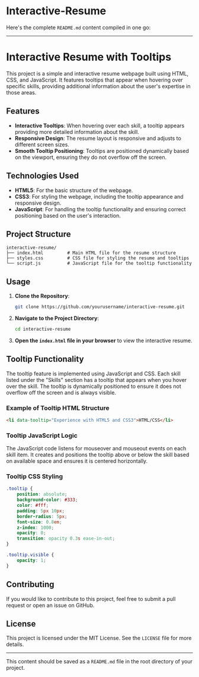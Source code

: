 # Interactive-Resume
Here's the complete `README.md` content compiled in one go:

---

# Interactive Resume with Tooltips

This project is a simple and interactive resume webpage built using HTML, CSS, and JavaScript. It features tooltips that appear when hovering over specific skills, providing additional information about the user's expertise in those areas.

## Features

- **Interactive Tooltips**: When hovering over each skill, a tooltip appears providing more detailed information about the skill.
- **Responsive Design**: The resume layout is responsive and adjusts to different screen sizes.
- **Smooth Tooltip Positioning**: Tooltips are positioned dynamically based on the viewport, ensuring they do not overflow off the screen.

## Technologies Used

- **HTML5**: For the basic structure of the webpage.
- **CSS3**: For styling the webpage, including the tooltip appearance and responsive design.
- **JavaScript**: For handling the tooltip functionality and ensuring correct positioning based on the user's interaction.

## Project Structure

```
interactive-resume/
├── index.html         # Main HTML file for the resume structure
├── styles.css         # CSS file for styling the resume and tooltips
└── script.js          # JavaScript file for the tooltip functionality
```

## Usage

1. **Clone the Repository**:
   ```bash
   git clone https://github.com/yourusername/interactive-resume.git
   ```

2. **Navigate to the Project Directory**:
   ```bash
   cd interactive-resume
   ```

3. **Open the `index.html` file in your browser** to view the interactive resume.

## Tooltip Functionality

The tooltip feature is implemented using JavaScript and CSS. Each skill listed under the "Skills" section has a tooltip that appears when you hover over the skill. The tooltip is dynamically positioned to ensure it does not overflow off the screen and is always visible.

### Example of Tooltip HTML Structure

```html
<li data-tooltip="Experience with HTML5 and CSS3">HTML/CSS</li>
```

### Tooltip JavaScript Logic

The JavaScript code listens for mouseover and mouseout events on each skill item. It creates and positions the tooltip above or below the skill based on available space and ensures it is centered horizontally.

### Tooltip CSS Styling

```css
.tooltip {
    position: absolute;
    background-color: #333;
    color: #fff;
    padding: 5px 10px;
    border-radius: 5px;
    font-size: 0.8em;
    z-index: 1000;
    opacity: 0;
    transition: opacity 0.3s ease-in-out;
}

.tooltip.visible {
    opacity: 1;
}
```

## Contributing

If you would like to contribute to this project, feel free to submit a pull request or open an issue on GitHub.

## License

This project is licensed under the MIT License. See the `LICENSE` file for more details.

---

This content should be saved as a `README.md` file in the root directory of your project.
